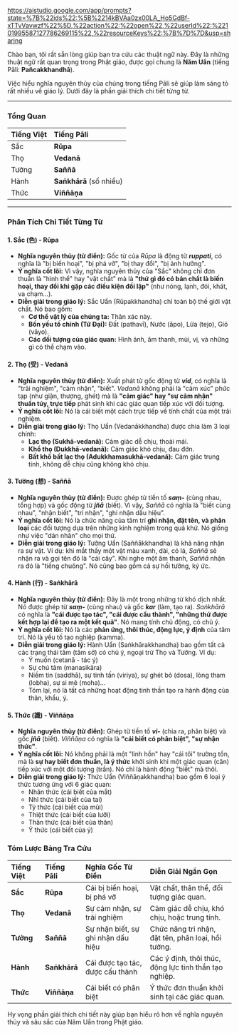 
https://aistudio.google.com/app/prompts?state=%7B%22ids%22:%5B%2214kBVAa0zx00LA_Ho5GdBf-xTTvVavwzf%22%5D,%22action%22:%22open%22,%22userId%22:%22101995587127786269115%22,%22resourceKeys%22:%7B%7D%7D&usp=sharing

Chào bạn, tôi rất sẵn lòng giúp bạn tra cứu các thuật ngữ này. Đây là những thuật ngữ rất quan trọng trong Phật giáo, được gọi chung là **Năm Uẩn** (tiếng Pāli: **Pañcakkhandhā**).

Việc hiểu nghĩa nguyên thủy của chúng trong tiếng Pāli sẽ giúp làm sáng tỏ rất nhiều về giáo lý. Dưới đây là phần giải thích chi tiết từng từ.

---

### Tổng Quan

| Tiếng Việt | Tiếng Pāli |
| :--- | :--- |
| Sắc | **Rūpa** |
| Thọ | **Vedanā** |
| Tưởng | **Saññā** |
| Hành | **Saṅkhārā** (số nhiều) |
| Thức | **Viññāṇa** |

---

### Phân Tích Chi Tiết Từng Từ

#### 1. Sắc (色) - **Rūpa**

*   **Nghĩa nguyên thủy (từ điển):** Gốc từ của *Rūpa* là động từ ***ruppati***, có nghĩa là "bị biến hoại", "bị phá vỡ", "bị thay đổi", "bị ảnh hưởng".
*   **Ý nghĩa cốt lõi:** Vì vậy, nghĩa nguyên thủy của "Sắc" không chỉ đơn thuần là "hình thể" hay "vật chất" mà là **"thứ gì đó có bản chất là biến hoại, thay đổi khi gặp các điều kiện đối lập"** (như nóng, lạnh, đói, khát, va chạm...).
*   **Diễn giải trong giáo lý:** Sắc Uẩn (Rūpakkhandha) chỉ toàn bộ thế giới vật chất. Nó bao gồm:
    *   **Cơ thể vật lý của chúng ta:** Thân xác này.
    *   **Bốn yếu tố chính (Tứ Đại):** Đất (pathavī), Nước (āpo), Lửa (tejo), Gió (vāyo).
    *   **Các đối tượng của giác quan:** Hình ảnh, âm thanh, mùi, vị, và những gì có thể chạm vào.

#### 2. Thọ (受) - **Vedanā**

*   **Nghĩa nguyên thủy (từ điển):** Xuất phát từ gốc động từ ***vid***, có nghĩa là "trải nghiệm", "cảm nhận", "biết". *Vedanā* không phải là "cảm xúc" phức tạp (như giận, thương, ghét) mà là **"cảm giác" hay "sự cảm nhận" thuần túy, trực tiếp** phát sinh khi các giác quan tiếp xúc với đối tượng.
*   **Ý nghĩa cốt lõi:** Nó là cái biết một cách trực tiếp về tính chất của một trải nghiệm.
*   **Diễn giải trong giáo lý:** Thọ Uẩn (Vedanākkhandha) được chia làm 3 loại chính:
    *   **Lạc thọ (Sukhā-vedanā):** Cảm giác dễ chịu, thoải mái.
    *   **Khổ thọ (Dukkhā-vedanā):** Cảm giác khó chịu, đau đớn.
    *   **Bất khổ bất lạc thọ (Adukkhamasukhā-vedanā):** Cảm giác trung tính, không dễ chịu cũng không khó chịu.

#### 3. Tưởng (想) - **Saññā**

*   **Nghĩa nguyên thủy (từ điển):** Được ghép từ tiền tố ***saṃ-*** (cùng nhau, tổng hợp) và gốc động từ ***jñā*** (biết). Vì vậy, *Saññā* có nghĩa là "biết cùng nhau", "nhận biết", "tri nhận", "ghi nhận dấu hiệu".
*   **Ý nghĩa cốt lõi:** Nó là chức năng của tâm trí **ghi nhận, đặt tên, và phân loại** các đối tượng dựa trên những kinh nghiệm trong quá khứ. Nó giống như việc "dán nhãn" cho mọi thứ.
*   **Diễn giải trong giáo lý:** Tưởng Uẩn (Saññākkhandha) là khả năng nhận ra sự vật. Ví dụ: khi mắt thấy một vật màu xanh, dài, có lá, *Saññā* sẽ nhận ra và gọi tên đó là "cái cây". Khi nghe một âm thanh, *Saññā* nhận ra đó là "tiếng chuông". Nó cũng bao gồm cả sự hồi tưởng, ký ức.

#### 4. Hành (行) - **Saṅkhārā**

*   **Nghĩa nguyên thủy (từ điển):** Đây là một trong những từ khó dịch nhất. Nó được ghép từ ***saṃ-*** (cùng nhau) và gốc ***kar*** (làm, tạo ra). *Saṅkhārā* có nghĩa là **"cái được tạo tác", "cái được cấu thành", "những thứ được kết hợp lại để tạo ra một kết quả"**. Nó mang tính chủ động, có chủ ý.
*   **Ý nghĩa cốt lõi:** Nó là các **phản ứng, thôi thúc, động lực, ý định** của tâm trí. Nó là yếu tố tạo nghiệp (kamma).
*   **Diễn giải trong giáo lý:** Hành Uẩn (Saṅkhārakkhandha) bao gồm tất cả các trạng thái tâm (tâm sở) có chủ ý, ngoại trừ Thọ và Tưởng. Ví dụ:
    *   Ý muốn (cetanā - tác ý)
    *   Sự chú tâm (manasikāra)
    *   Niềm tin (saddhā), sự tinh tấn (viriya), sự ghét bỏ (dosa), lòng tham (lobha), sự si mê (moha)...
    *   Tóm lại, nó là tất cả những hoạt động tinh thần tạo ra hành động của thân, khẩu, ý.

#### 5. Thức (識) - **Viññāṇa**

*   **Nghĩa nguyên thủy (từ điển):** Ghép từ tiền tố ***vi-*** (chia ra, phân biệt) và gốc ***jñā*** (biết). *Viññāṇa* có nghĩa là **"cái biết có phân biệt", "sự nhận thức"**.
*   **Ý nghĩa cốt lõi:** Nó không phải là một "linh hồn" hay "cái tôi" trường tồn, mà là **sự hay biết đơn thuần, là ý thức** khởi sinh khi một giác quan (căn) tiếp xúc với một đối tượng (trần). Nó chỉ là hành động "biết" mà thôi.
*   **Diễn giải trong giáo lý:** Thức Uẩn (Viññāṇakkhandha) bao gồm 6 loại ý thức tương ứng với 6 giác quan:
    *   Nhãn thức (cái biết của mắt)
    *   Nhĩ thức (cái biết của tai)
    *   Tỷ thức (cái biết của mũi)
    *   Thiệt thức (cái biết của lưỡi)
    *   Thân thức (cái biết của thân)
    *   Ý thức (cái biết của ý)

### Tóm Lược Bảng Tra Cứu

| Tiếng Việt | Tiếng Pāli | Nghĩa Gốc Từ Điển | Diễn Giải Ngắn Gọn |
| :--- | :--- | :--- | :--- |
| **Sắc** | **Rūpa** | Cái bị biến hoại, bị phá vỡ | Vật chất, thân thể, đối tượng giác quan. |
| **Thọ** | **Vedanā** | Sự cảm nhận, sự trải nghiệm | Cảm giác dễ chịu, khó chịu, hoặc trung tính. |
| **Tưởng** | **Saññā** | Sự nhận biết, sự ghi nhận dấu hiệu | Chức năng tri nhận, đặt tên, phân loại, hồi tưởng. |
| **Hành** | **Saṅkhārā** | Cái được tạo tác, được cấu thành | Các ý định, thôi thúc, động lực tinh thần tạo nghiệp. |
| **Thức** | **Viññāṇa** | Cái biết có phân biệt | Ý thức đơn thuần khởi sinh tại các giác quan. |

Hy vọng phần giải thích chi tiết này giúp bạn hiểu rõ hơn về nghĩa nguyên thủy và sâu sắc của Năm Uẩn trong Phật giáo.
